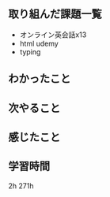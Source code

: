 ## 取り組んだ課題一覧
- オンライン英会話x13
- html udemy
- typing


## わかったこと


## 次やること

## 感じたこと


## 学習時間
2h
271h
